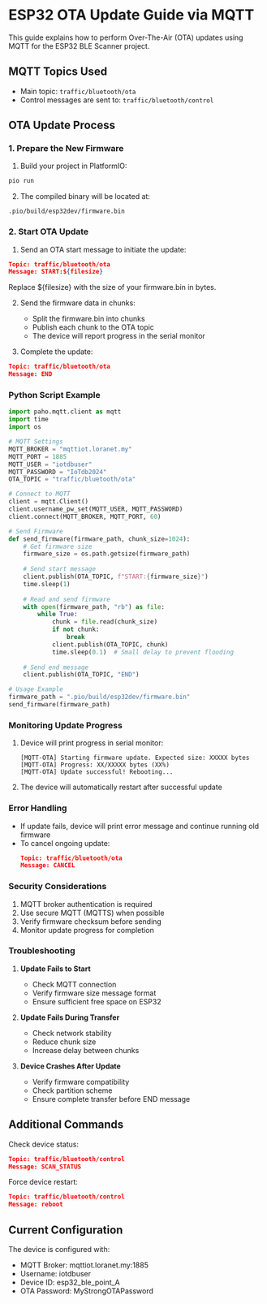 # ESP32 OTA Update Guide via MQTT

This guide explains how to perform Over-The-Air (OTA) updates using MQTT for the ESP32 BLE Scanner project.

## MQTT Topics Used

- Main topic: `traffic/bluetooth/ota`
- Control messages are sent to: `traffic/bluetooth/control`

## OTA Update Process

### 1. Prepare the New Firmware

1. Build your project in PlatformIO:

```bash
pio run
```

2. The compiled binary will be located at:

```text
.pio/build/esp32dev/firmware.bin
```

### 2. Start OTA Update

1. Send an OTA start message to initiate the update:

```json
Topic: traffic/bluetooth/ota
Message: START:${filesize}
```

Replace ${filesize} with the size of your firmware.bin in bytes.

2. Send the firmware data in chunks:
   - Split the firmware.bin into chunks
   - Publish each chunk to the OTA topic
   - The device will report progress in the serial monitor

3. Complete the update:

```json
Topic: traffic/bluetooth/ota
Message: END
```

### Python Script Example

```python
import paho.mqtt.client as mqtt
import time
import os

# MQTT Settings
MQTT_BROKER = "mqttiot.loranet.my"
MQTT_PORT = 1885
MQTT_USER = "iotdbuser"
MQTT_PASSWORD = "IoTdb2024"
OTA_TOPIC = "traffic/bluetooth/ota"

# Connect to MQTT
client = mqtt.Client()
client.username_pw_set(MQTT_USER, MQTT_PASSWORD)
client.connect(MQTT_BROKER, MQTT_PORT, 60)

# Send Firmware
def send_firmware(firmware_path, chunk_size=1024):
    # Get firmware size
    firmware_size = os.path.getsize(firmware_path)
    
    # Send start message
    client.publish(OTA_TOPIC, f"START:{firmware_size}")
    time.sleep(1)
    
    # Read and send firmware
    with open(firmware_path, "rb") as file:
        while True:
            chunk = file.read(chunk_size)
            if not chunk:
                break
            client.publish(OTA_TOPIC, chunk)
            time.sleep(0.1)  # Small delay to prevent flooding
    
    # Send end message
    client.publish(OTA_TOPIC, "END")

# Usage Example
firmware_path = ".pio/build/esp32dev/firmware.bin"
send_firmware(firmware_path)
```

### Monitoring Update Progress

1. Device will print progress in serial monitor:
   ```
   [MQTT-OTA] Starting firmware update. Expected size: XXXXX bytes
   [MQTT-OTA] Progress: XX/XXXXX bytes (XX%)
   [MQTT-OTA] Update successful! Rebooting...
   ```

2. The device will automatically restart after successful update

### Error Handling

- If update fails, device will print error message and continue running old firmware
- To cancel ongoing update:
  ```json
  Topic: traffic/bluetooth/ota
  Message: CANCEL
  ```

### Security Considerations

1. MQTT broker authentication is required
2. Use secure MQTT (MQTTS) when possible
3. Verify firmware checksum before sending
4. Monitor update progress for completion

### Troubleshooting

1. **Update Fails to Start**
   - Check MQTT connection
   - Verify firmware size message format
   - Ensure sufficient free space on ESP32

2. **Update Fails During Transfer**
   - Check network stability
   - Reduce chunk size
   - Increase delay between chunks

3. **Device Crashes After Update**
   - Verify firmware compatibility
   - Check partition scheme
   - Ensure complete transfer before END message

## Additional Commands

Check device status:
```json
Topic: traffic/bluetooth/control
Message: SCAN_STATUS
```

Force device restart:
```json
Topic: traffic/bluetooth/control
Message: reboot
```

## Current Configuration

The device is configured with:
- MQTT Broker: mqttiot.loranet.my:1885
- Username: iotdbuser
- Device ID: esp32_ble_point_A
- OTA Password: MyStrongOTAPassword

